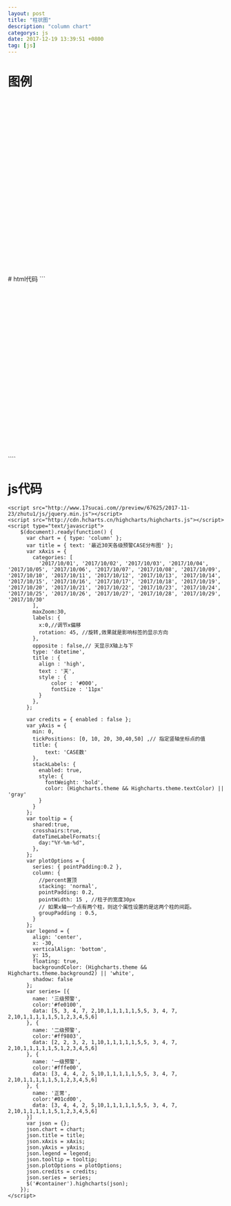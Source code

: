 ```yaml
---
layout: post
title: "柱状图"
description: "column chart"
categorys: js
date: 2017-12-19 13:39:51 +0800
tag: [js]
---
```


# 图例
<div id="container" style="min-width: 310px; height: 410px; margin: 0 auto"></div>
<script src="http://www.17sucai.com//preview/67625/2017-11-23/zhutu1/js/jquery.min.js"></script>
<script src="http://cdn.hcharts.cn/highcharts/highcharts.js"></script>
<script type="text/javascript">
	$(document).ready(function() {
	  var chart = { type: 'column' };
	  var title = { text: '最近30天各级预警CASE分布图' };
	  var xAxis = {
	    categories: [
	      '2017/10/01', '2017/10/02', '2017/10/03', '2017/10/04', '2017/10/05', '2017/10/06', '2017/10/07', '2017/10/08', '2017/10/09', '2017/10/10', '2017/10/11', '2017/10/12', '2017/10/13', '2017/10/14', '2017/10/15', '2017/10/16', '2017/10/17', '2017/10/18', '2017/10/19', '2017/10/20', '2017/10/21', '2017/10/22', '2017/10/23', '2017/10/24', '2017/10/25', '2017/10/26', '2017/10/27', '2017/10/28', '2017/10/29', '2017/10/30'
	    ],
	    maxZoom:30,
	    labels: {
	      x:0,//调节x偏移
	      rotation: 45, //旋转,效果就是影响标签的显示方向
	    },
	    opposite : false,// 天显示X轴上与下
	    type: 'datetime',
	    title : {
	      align : 'high',
	      text : '天',
	      style : {
	          color : '#000',
	          fontSize : '11px'
	      }
	    },
	  };

	  var credits = { enabled : false };
	  var yAxis = {
	    min: 0,
	    tickPositions: [0, 10, 20, 30,40,50] ,// 指定竖轴坐标点的值
	    title: {
	        text: 'CASE数'
	    },
	    stackLabels: {
	      enabled: true,
	      style: {
	        fontWeight: 'bold',
	        color: (Highcharts.theme && Highcharts.theme.textColor) || 'gray'
	      }
	    }
	  };
	  var tooltip = {
	    shared:true,
	    crosshairs:true,
	    dateTimeLabelFormats:{
	      day:"%Y-%m-%d",
	    },
	  };
	  var plotOptions = {
	    series: { pointPadding:0.2 },
	    column: {
	      //percent置顶
	      stacking: 'normal',
	      pointPadding: 0.2,
	      pointWidth: 15 , //柱子的宽度30px
	      // 如果x轴一个点有两个柱，则这个属性设置的是这两个柱的间距。
	      groupPadding : 0.5,
	    }
	  };
	  var legend = {
	    align: 'center',
	    x: -30,
	    verticalAlign: 'bottom',
	    y: 15,
	    floating: true,
	    backgroundColor: (Highcharts.theme && Highcharts.theme.background2) || 'white',
	    shadow: false
	  };
	  var series= [{
	    name: '三级预警',
	    color:'#fe0100',
	    data: [5, 3, 4, 7, 2,10,1,1,1,1,1,5,5, 3, 4, 7, 2,10,1,1,1,1,1,5,1,2,3,4,5,6]
	  }, {
	    name: '二级预警',
	    color:'#ff9803',
	    data: [2, 2, 3, 2, 1,10,1,1,1,1,1,5,5, 3, 4, 7, 2,10,1,1,1,1,1,5,1,2,3,4,5,6]
	  }, {
	    name: '一级预警',
	    color:'#fffe00',
	    data: [3, 4, 4, 2, 5,10,1,1,1,1,1,5,5, 3, 4, 7, 2,10,1,1,1,1,1,5,1,2,3,4,5,6]
	  }, {
	    name: '正常',
	    color:'#01cd00',
	    data: [3, 4, 4, 2, 5,10,1,1,1,1,1,5,5, 3, 4, 7, 2,10,1,1,1,1,1,5,1,2,3,4,5,6]
	  }]
	  var json = {};
	  json.chart = chart;
	  json.title = title;
	  json.xAxis = xAxis;
	  json.yAxis = yAxis;
	  json.legend = legend;
	  json.tooltip = tooltip;
	  json.plotOptions = plotOptions;
	  json.credits = credits;
	  json.series = series;
	  $('#container').highcharts(json);
	});
</script>
# html代码
```
<div id="container" style="min-width: 310px; height: 400px; margin: 0 auto"></div>
````

# js代码
```
<script src="http://www.17sucai.com//preview/67625/2017-11-23/zhutu1/js/jquery.min.js"></script>
<script src="http://cdn.hcharts.cn/highcharts/highcharts.js"></script>
<script type="text/javascript">
	$(document).ready(function() {
	  var chart = { type: 'column' };
	  var title = { text: '最近30天各级预警CASE分布图' };
	  var xAxis = {
	    categories: [
	      '2017/10/01', '2017/10/02', '2017/10/03', '2017/10/04', '2017/10/05', '2017/10/06', '2017/10/07', '2017/10/08', '2017/10/09', '2017/10/10', '2017/10/11', '2017/10/12', '2017/10/13', '2017/10/14', '2017/10/15', '2017/10/16', '2017/10/17', '2017/10/18', '2017/10/19', '2017/10/20', '2017/10/21', '2017/10/22', '2017/10/23', '2017/10/24', '2017/10/25', '2017/10/26', '2017/10/27', '2017/10/28', '2017/10/29', '2017/10/30'
	    ],
	    maxZoom:30,
	    labels: {
	      x:0,//调节x偏移
	      rotation: 45, //旋转,效果就是影响标签的显示方向
	    },
	    opposite : false,// 天显示X轴上与下
	    type: 'datetime',
	    title : {
	      align : 'high',
	      text : '天',
	      style : {
	          color : '#000',
	          fontSize : '11px'
	      }
	    },
	  };

	  var credits = { enabled : false };
	  var yAxis = {
	    min: 0,
	    tickPositions: [0, 10, 20, 30,40,50] ,// 指定竖轴坐标点的值
	    title: {
	        text: 'CASE数'
	    },
	    stackLabels: {
	      enabled: true,
	      style: {
	        fontWeight: 'bold',
	        color: (Highcharts.theme && Highcharts.theme.textColor) || 'gray'
	      }
	    }
	  };
	  var tooltip = {
	    shared:true,
	    crosshairs:true,
	    dateTimeLabelFormats:{
	      day:"%Y-%m-%d",
	    },
	  };
	  var plotOptions = {
	    series: { pointPadding:0.2 },
	    column: {
	      //percent置顶
	      stacking: 'normal',
	      pointPadding: 0.2,
	      pointWidth: 15 , //柱子的宽度30px
	      // 如果x轴一个点有两个柱，则这个属性设置的是这两个柱的间距。
	      groupPadding : 0.5,
	    }
	  };
	  var legend = {
	    align: 'center',
	    x: -30,
	    verticalAlign: 'bottom',
	    y: 15,
	    floating: true,
	    backgroundColor: (Highcharts.theme && Highcharts.theme.background2) || 'white',
	    shadow: false
	  };
	  var series= [{
	    name: '三级预警',
	    color:'#fe0100',
	    data: [5, 3, 4, 7, 2,10,1,1,1,1,1,5,5, 3, 4, 7, 2,10,1,1,1,1,1,5,1,2,3,4,5,6]
	  }, {
	    name: '二级预警',
	    color:'#ff9803',
	    data: [2, 2, 3, 2, 1,10,1,1,1,1,1,5,5, 3, 4, 7, 2,10,1,1,1,1,1,5,1,2,3,4,5,6]
	  }, {
	    name: '一级预警',
	    color:'#fffe00',
	    data: [3, 4, 4, 2, 5,10,1,1,1,1,1,5,5, 3, 4, 7, 2,10,1,1,1,1,1,5,1,2,3,4,5,6]
	  }, {
	    name: '正常',
	    color:'#01cd00',
	    data: [3, 4, 4, 2, 5,10,1,1,1,1,1,5,5, 3, 4, 7, 2,10,1,1,1,1,1,5,1,2,3,4,5,6]
	  }]
	  var json = {};
	  json.chart = chart;
	  json.title = title;
	  json.xAxis = xAxis;
	  json.yAxis = yAxis;
	  json.legend = legend;
	  json.tooltip = tooltip;
	  json.plotOptions = plotOptions;
	  json.credits = credits;
	  json.series = series;
	  $('#container').highcharts(json);
	});
</script>
````
		




